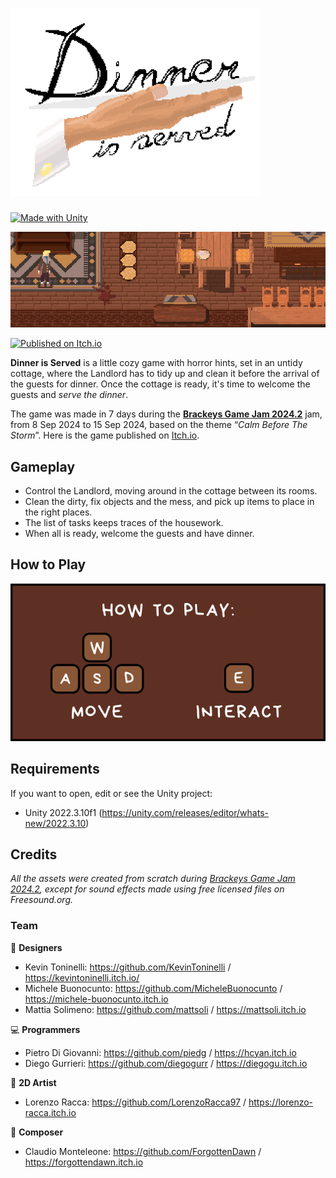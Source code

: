 # <img src="Graphics/DIS_logo.png" width="400">

[![Made with Unity](https://img.shields.io/badge/Made%20with-Unity-57b9d3.svg?style=flat&logo=unity)](https://unity.com/)

<img src="Graphics/DIS_gif1.gif">

[![Published on Itch.io](https://img.shields.io/badge/Published_on-Itch.io-FA5C5C?logo=itchdotio&logoColor=white
)](https://stardice.itch.io/dinner-is-served)

<b>Dinner is Served</b> is a little cozy game with horror hints, set in an untidy cottage, where the Landlord has to tidy up and clean it before the arrival of the guests for dinner. Once the cottage is ready, it's time to welcome the guests and <i>serve the dinner</i>.

The game was made in 7 days during the <b>[Brackeys Game Jam 2024.2](https://itch.io/jam/brackeys-12)</b> jam, from 8 Sep 2024 to 15 Sep 2024, based on the theme “<i>Calm Before The Storm</i>”. Here is the game published on [Itch.io](https://stardice.itch.io/dinner-is-served).

## Gameplay
* Control the Landlord, moving around in the cottage between its rooms.
* Clean the dirty, fix objects and the mess, and pick up items to place in the right places.
* The list of tasks keeps traces of the housework.
* When all is ready, welcome the guests and have dinner.

## How to Play
<img src="Graphics/DIS_commands.png">

## Requirements
If you want to open, edit or see the Unity project:
* Unity 2022.3.10f1 (https://unity.com/releases/editor/whats-new/2022.3.10)

## Credits
<i>All the assets were created from scratch during [Brackeys Game Jam 2024.2](https://itch.io/jam/brackeys-12), except for sound effects made using free licensed files on Freesound.org.</i>
### Team
📝 **Designers**
* Kevin Toninelli: https://github.com/KevinToninelli / https://kevintoninelli.itch.io/
* Michele Buonocunto: https://github.com/MicheleBuonocunto / https://michele-buonocunto.itch.io
* Mattia Solimeno: https://github.com/mattsoli / https://mattsoli.itch.io

💻 **Programmers**
* Pietro Di Giovanni: https://github.com/piedg / https://hcyan.itch.io
* Diego Gurrieri: https://github.com/diegogurr / https://diegogu.itch.io

🎨 **2D Artist**
* Lorenzo Racca: https://github.com/LorenzoRacca97 / https://lorenzo-racca.itch.io

🎹 **Composer**
* Claudio Monteleone: https://github.com/ForgottenDawn / https://forgottendawn.itch.io
